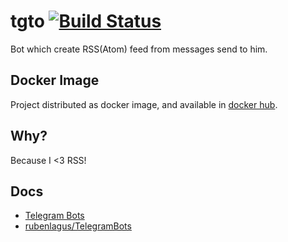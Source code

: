 # tgto [![Build Status](https://travis-ci.com/Heapy/tgto.svg?branch=master)](https://travis-ci.com/Heapy/tgto)

Bot which create RSS(Atom) feed from messages send to him.

## Docker Image

Project distributed as docker image, and available in [docker hub](https://hub.docker.com/r/irus/tgto/).

## Why?

Because I <3 RSS!

## Docs

* [Telegram Bots](https://core.telegram.org/bots)
* [rubenlagus/TelegramBots](https://github.com/rubenlagus/TelegramBots)

